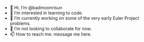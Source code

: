 - 👋 Hi, I’m @badmoonrisun
- 👀 I’m interested in learning to code.
- 🌱 I’m currently working on some of the very early Euler Project problems.
- 💞️ I’m not looking to collaborate for now.
- 📫 How to reach me: message me here.

<!---
badmoonrisun/badmoonrisun is a ✨ special ✨ repository because its `README.md` (this file) appears on your GitHub profile.
You can click the Preview link to take a look at your changes.
--->
